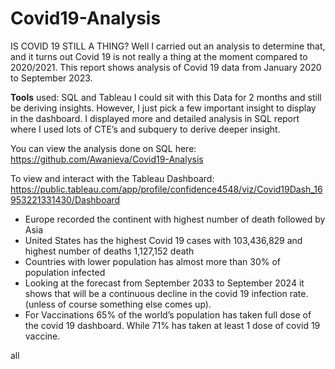 # Covid19-Analysis

IS COVID 19 STILL A THING?
Well I carried out an analysis to determine that, and it turns out Covid 19 is not really a thing at the moment compared to 2020/2021.
This report shows analysis of Covid 19 data from January 2020 to September 2023.

**Tools** used: SQL and Tableau
I could sit with this Data for 2 months and still be deriving insights. However, I just pick a few important insight to display in the dashboard. I displayed more and detailed analysis in SQL report where I used lots of CTE’s and subquery to derive deeper insight.

You can view the analysis done on SQL here: https://github.com/Awanieva/Covid19-Analysis

To view and interact with the Tableau Dashboard: https://public.tableau.com/app/profile/confidence4548/viz/Covid19Dash_16953221331430/Dashboard

- Europe recorded the continent with highest number of death followed by Asia 
- United States has the highest Covid 19 cases with 103,436,829 and highest number of deaths 1,127,152 death
- Countries with lower population has almost more than 30% of population infected
- Looking at the forecast from September 2033 to September 2024 it shows that will be a continuous decline in the covid 19 infection rate. (unless of course something else comes up).
- For Vaccinations 65% of the world’s population has taken full dose of the covid 19 dashboard. While 71% has taken at least 1 dose of  covid 19 vaccine.

all
